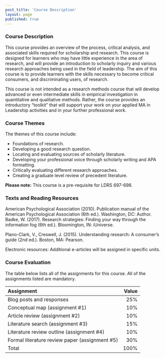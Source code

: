 ```yaml
---
post_title: 'Course Description'
layout: page
published: true
---
```


### Course Description

This course provides an overview of the process, critical analysis, and associated skills required for scholarship and research.  This course is designed for learners who may have little experience in the area of research, and will provide an introduction to scholarly inquiry and various research approaches being used in the field of leadership. The aim of this course is to provide  learners with the skills necessary to become critical consumers, and discriminating users, of research.

This course is not intended as a research methods course that will develop advanced or even intermediate skills in empirical investigation in quantitative and qualitative methods.  Rather, the course provides an introductory “toolkit” that will support your work on your applied MA in Leadership activities and in your further professional work.

### Course Themes

The themes of this course include:

* Foundations of research.
* Developing a good research question.
* Locating and evaluating sources of scholarly literature.
* Developing your professional voice through scholarly writing and APA formatting. 
* Critically evaluating different research approaches.
* Creating a graduate level review of precedent literature.  

**Please note:** This course is a pre-requisite for LDRS 697-698.

### Texts and Reading Resources

American Psychological Association \(2010\). Publication manual of the American Psychological Association \(6th ed.\). Washington, DC: Author.  
Badke, W. \(2017\).  Research strategies: Finding your way through the information fog \(6th ed.\). Bloomington, IN: iUniverse.

Plano-Clark, V., Creswell, J. \(2015\). Understanding research: A consumer’s guide \(2nd ed.\). Boston, MA: Pearson.

Electronic resources: Additional e-articles will be assigned in specific units.

### Course Evaluation

The table below lists all of the assignments for this course.  All of the assignments listed are mandatory.

| Assignment | Value |
| :--- | ---: |
| Blog posts and responses | 25% |
| Conceptual map \(assignment \#1\) | 10% |
| Article review \(assignment \#2\) | 10% |
| Literature search \(assignment \#3\) | 15% |
| Literature review outline \(assignment \#4\) | 10% |
| Formal literature review paper \(assignment \#5\) | 30% |
| Total | 100% |



